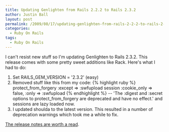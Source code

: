 ```yaml
---
title: Updating Genlighten from Rails 2.2.2 to Rails 2.3.2
author: Justin Ball
layout: post
permalink: /2009/08/17/updating-genlighten-from-rails-2-2-2-to-rails-2-3-2/
categories:
  - Ruby On Rails
tags:
  - Ruby On Rails
---
```

I can't resist new stuff so I'm updating Genlighten to Rails 2.3.2.  This release comes with some pretty sweet additions like Rack.  Here's what I had to do:

<ol>
	<li>Set RAILS_GEM_VERSION = '2.3.2' (easy)</li>
	<li>Removed stuff like this from my code:
          {% highlight ruby %}
            protect_from_forgery :except => :swfupload
            session :cookie_only => false, :only => :swfupload
          {% endhighlight %}
          -- 'The :digest and :secret options to protect_from_forgery are deprecated and have no effect.' and sessions are lazy loaded now.</li>
	<li>I updated shoulda to the latest version.  This resulted in a number of deprecation warnings which took me a while to fix.</li>

</ol>
<a href="http://guides.rubyonrails.org/2_3_release_notes.html">The release notes are worth a read</a>.